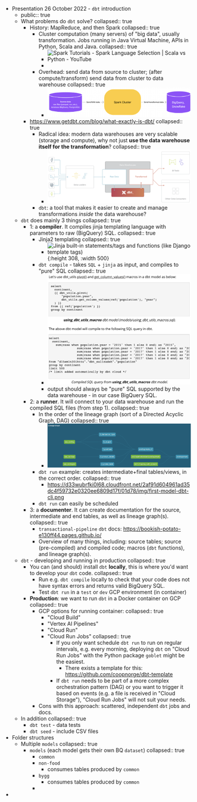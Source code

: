- Presentation 26 October 2022 - `dbt` introduction
	- public:: true
	- What problems do `dbt` solve?
	  collapsed:: true
		- History: MapReduce, and then Spark
		  collapsed:: true
			- Cluster computation (many servers) of "big data", usually transformation. Jobs running in Java Virtual Machine, APIs in Python, Scala and Java.
			  collapsed:: true
				- ![Spark Tutorials - Spark Language Selection | Scala vs Python - YouTube](https://i.ytimg.com/vi/HMjarM0ZXPo/maxresdefault.jpg)
				-
			- Overhead: send data from source to cluster; (after compute/transform) send data from cluster to data warehouse
			  collapsed:: true
				- ![image.png](../assets/image_1666768155586_0.png)
		- https://www.getdbt.com/blog/what-exactly-is-dbt/
		  collapsed:: true
			- Radical idea: modern data warehouses are very scalable (storage and compute), why not just **use the data warehouse itself for the transformation**?
			  collapsed:: true
				- ![image.png](../assets/image_1666767399015_0.png)
			- `dbt`: a tool that makes it easier to create and manage transformations _inside_ the data warehouse?
	- `dbt` does mainly 3 things
	  collapsed:: true
		- 1: a **compiler**. It compiles jinja templating language with parameters to raw (BigQuery) SQL.
		  collapsed:: true
			- Jinja2 templating
			  collapsed:: true
				- ![Jinja built-in statements/tags and functions (like Django template tags)](https://www.webforefront.com/static/images/beginningdjango/Figure_4-2.png){:height 308, :width 500}
			- `dbt compile` - takes `SQL` + `jinja` as input, and compiles to "pure" SQL
			  collapsed:: true
				- ![image.png](../assets/image_1666768957265_0.png)
				- output should always be "pure" SQL supported by the data warehouse - in our case BigQuery SQL.
		- 2: a **runner**. It will connect to your data warehouse and run the compiled SQL files (from step 1).
		  collapsed:: true
			- In the order of the lineage graph (sort of a Directed Acyclic Graph, DAG)
			  collapsed:: true
				- ![image.png](../assets/image_1666770194909_0.png)
			- `dbt run` example: creates intermediate+final tables/views, in the correct order.
			  collapsed:: true
				- https://d33wubrfki0l68.cloudfront.net/2af91d604961ad35dc4f59732e0320ee6809d17f/01d78/img/first-model-dbt-cli.png
			- `dbt run` can easily be scheduled
		- 3: a **documenter**. It can create documentation for the source, intermediate and end tables, as well as lineage graph(s).
		  collapsed:: true
			- `transactional-pipeline` `dbt` docs: https://bookish-potato-e130ff44.pages.github.io/
			- Overview of many things, including: source tables; source (pre-compiled) and compiled code; macros (`dbt` functions), and lineage graph(s).
	- `dbt` - developing and running in production
	  collapsed:: true
		- You can (and should) install `dbt` **locally**, this is where you'd want to develop your `dbt` code.
		  collapsed:: true
			- Run e.g. `dbt compile` locally to check that your code does not have syntax errors and returns valid BigQuery SQL.
			- Test `dbt run` in a `test` or `dev` GCP environment (in container)
		- **Production**: we want to run `dbt` in a Docker container on GCP
		  collapsed:: true
			- GCP options for running container:
			  collapsed:: true
				- "Cloud Build"
				- "Vertex AI Pipelines"
				- "Cloud Run"
				- "Cloud Run Jobs"
				  collapsed:: true
					- If you only want schedule `dbt run` to run on regular intervals, e.g. every morning, deploying `dbt` on "Cloud Run Jobs" with the Python package `goblet` might be the easiest.
						- There exists a template for this: https://github.com/coopnorge/dbt-template
					- If `dbt run` needs to be part of a more complex orchestration pattern (DAG) or you want to trigger it based on events (e.g. a file is received in "Cloud Storage"), "Cloud Run Jobs" will not suit your needs.
			- Cons with this approach: scattered, independent `dbt` jobs and docs.
	- In addition
	  collapsed:: true
		- `dbt test` - data tests
		- `dbt seed` - include CSV files
- Folder structures
	- Multiple `models`
	  collapsed:: true
		- `models` (each model gets their own BQ `dataset`)
		  collapsed:: true
			- `common`
			- `non-food`
				- consumes tables produced by `common`
			- `bygg`
				- consumes tables produced by `common`
			-
-